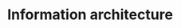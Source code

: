 ---
title: Information architecture
section: topics
id: ia
description: The practice of structuring and organising things in a meaningful way.
icon: 
layout: topic-hub
permalink: /topics/information-architecture
---